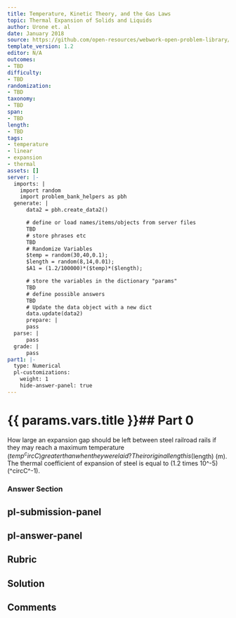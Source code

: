 ```yaml
---
title: Temperature, Kinetic Theory, and the Gas Laws
topic: Thermal Expansion of Solids and Liquids
author: Urone et. al
date: January 2018
source: https://github.com/open-resources/webwork-open-problem-library/tree/master/Contrib/BrockPhysics/College_Physics_Urone/13.Temperature_Kinetic_Theory_and_the_Gas_Laws/Thermal_Expansion_of_Solids_and_Liquids/NU_U17-13-02-004.pg
template_version: 1.2
editor: N/A
outcomes:
- TBD
difficulty:
- TBD
randomization:
- TBD
taxonomy:
- TBD
span:
- TBD
length:
- TBD
tags:
- temperature
- linear
- expansion
- thermal
assets: []
server: |-
  imports: |
    import random
    import problem_bank_helpers as pbh
  generate: |
      data2 = pbh.create_data2()

      # define or load names/items/objects from server files
      TBD
      # store phrases etc
      TBD
      # Randomize Variables
      $temp = random(30,40,0.1);
      $length = random(8,14,0.01);
      $A1 = (1.2/100000)*($temp)*($length);

      # store the variables in the dictionary "params"
      TBD
      # define possible answers
      TBD
      # Update the data object with a new dict
      data.update(data2)
      prepare: |
      pass
  parse: |
      pass
  grade: |
      pass
part1: |-
  type: Numerical
  pl-customizations:
    weight: 1
    hide-answer-panel: true
---
```


# {{ params.vars.title }}## Part 0 
How large an expansion gap should be left between steel railroad rails if they may reach a maximum temperature ($temp^circC) greater than when they were laid? Their original length is ($length) (m). The thermal coefficient of expansion of steel is equal to (1.2 times 10^-5) (^circC^-1). 


### Answer Section 


## pl-submission-panel 


## pl-answer-panel 


## Rubric 


## Solution 


## Comments 



